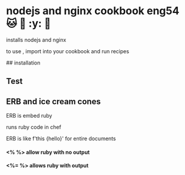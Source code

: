 # nodejs and nginx cookbook eng54 :cat: :taco: :y: :monkey:

installs nodejs and nginx

to use , import into your cookbook and run recipes

## installation

## Test


## ERB and ice cream cones

ERB is embed ruby

runs ruby code in chef

ERB is like f'this {hello}' for entire documents

#### <% %> allow ruby with no output

#### <%= %> allows ruby with output
